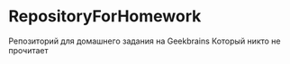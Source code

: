 # RepositoryForHomework
Репозиторий для домашнего задания на Geekbrains 
Который никто не прочитает
